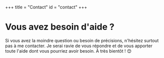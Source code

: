 +++
title = "Contact"
id = "contact"
+++

# Vous avez besoin d'aide ?

Si vous avez la moindre question ou besoin de précisions, n'hésitez surtout pas à me contacter. Je serai ravie de vous répondre et de vous apporter toute l'aide dont vous pourriez avoir besoin. À très bientôt ! 😊
